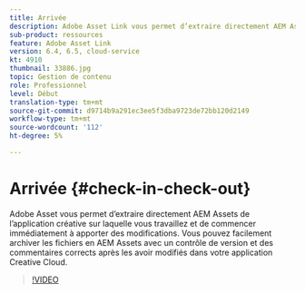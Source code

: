 ```yaml
---
title: Arrivée
description: Adobe Asset Link vous permet d’extraire directement AEM Assets de l’application créative sur laquelle vous travaillez et de commencer immédiatement à apporter des modifications. Vous pouvez facilement archiver les fichiers en AEM Assets avec un contrôle de version et des commentaires corrects après les avoir modifiés dans votre application Creative Cloud.
sub-product: ressources
feature: Adobe Asset Link
version: 6.4, 6.5, cloud-service
kt: 4910
thumbnail: 33886.jpg
topic: Gestion de contenu
role: Professionnel
level: Début
translation-type: tm+mt
source-git-commit: d9714b9a291ec3ee5f3dba9723de72bb120d2149
workflow-type: tm+mt
source-wordcount: '112'
ht-degree: 5%

---
```



# Arrivée {#check-in-check-out}

Adobe Asset vous permet d’extraire directement AEM Assets de l’application créative sur laquelle vous travaillez et de commencer immédiatement à apporter des modifications. Vous pouvez facilement archiver les fichiers en AEM Assets avec un contrôle de version et des commentaires corrects après les avoir modifiés dans votre application Creative Cloud.

>[!VIDEO](https://video.tv.adobe.com/v/33886/?quality=12)
